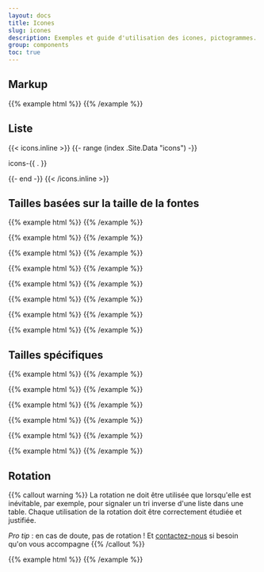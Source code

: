 ```yaml
---
layout: docs
title: Icones
slug: icones
description: Exemples et guide d'utilisation des icones, pictogrammes.
group: components
toc: true
---
```


## Markup
{{% example html %}}
<i class="icons-checked icons-size-30px" aria-hidden="true"></i>
{{% /example %}}

## Liste

<div class="row mt-4">
{{< icons.inline >}}
{{- range (index .Site.Data "icons") -}}
  <div class="col-6 col-sm-4 col-md-3 col-lg-2 mb-3">
    <div class="text-center mb-2">
      <i class="icons-{{ . }} icons-size-50px" aria-hidden="true"></i>
    </div>
    <p class="text-center">icons-{{ . }}</p>
  </div>
{{- end -}}
{{< /icons.inline >}}
</div>

## Tailles basées sur la taille de la fontes

{{% example html %}}
<i class="icons-checked icons-size-x5" aria-hidden="true"></i>
{{% /example %}}

{{% example html %}}
<i class="icons-checked icons-size-x75" aria-hidden="true"></i>
{{% /example %}}

{{% example html %}}
<i class="icons-checked icons-size-1x" aria-hidden="true"></i>
{{% /example %}}

{{% example html %}}
<i class="icons-checked icons-size-1x25" aria-hidden="true"></i>
{{% /example %}}

{{% example html %}}
<i class="icons-checked icons-size-1x5" aria-hidden="true"></i>
{{% /example %}}

{{% example html %}}
<i class="icons-checked icons-size-1x75" aria-hidden="true"></i>
{{% /example %}}

{{% example html %}}
<i class="icons-checked icons-size-2x" aria-hidden="true"></i>
{{% /example %}}

{{% example html %}}
<i class="icons-checked icons-size-3x" aria-hidden="true"></i>
{{% /example %}}

## Tailles spécifiques

{{% example html %}}
<i class="icons-checked icons-size-30px" aria-hidden="true"></i>
{{% /example %}}

{{% example html %}}
<i class="icons-checked icons-size-50px" aria-hidden="true"></i>
{{% /example %}}

{{% example html %}}
<i class="icons-checked icons-size-66px" aria-hidden="true"></i>
{{% /example %}}

{{% example html %}}
<i class="icons-checked icons-size-90px" aria-hidden="true"></i>
{{% /example %}}

{{% example html %}}
<i class="icons-checked icons-size-96px" aria-hidden="true"></i>
{{% /example %}}

{{% example html %}}
<i class="icons-checked icons-size-140px" aria-hidden="true"></i>
{{% /example %}}

## Rotation

{{% callout warning %}}
La rotation ne doit être utilisée que lorsqu'elle est inévitable, par exemple, pour signaler un tri inverse d'une liste dans une table. Chaque utilisation de la rotation doit être correctement étudiée et justifiée.

_Pro tip_ : en cas de doute, pas de rotation ! Et [contactez-nous](mailto:design.fab@sncf.fr) si besoin qu'on vous accompagne
{{% /callout %}}

{{% example html %}}
<i class="icons-sort" aria-hidden="true"></i>
<i class="icons-sort icons-rotate-180" aria-hidden="true"></i>
{{% /example %}}
